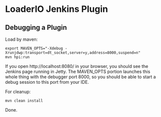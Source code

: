 # LoaderIO Jenkins Plugin



## Debugging a Plugin

Load by maven:

    export MAVEN_OPTS="-Xdebug -Xrunjdwp:transport=dt_socket,server=y,address=8000,suspend=n"
    mvn hpi:run

If you open http://localhost:8080/ in your browser, you should see the Jenkins page running in Jetty. The MAVEN_OPTS portion launches this whole thing with the debugger port 8000, so you should be able to start a debug session to this port from your IDE.

For cleanup:

    mvn clean install

Done.